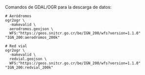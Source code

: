 Comandos de GDAL/OGR para la descarga de datos:
```shell
# Aeródromos
ogr2ogr \
  -makevalid \
  aerodromos.geojson \
  WFS:"https://geos.snitcr.go.cr/be/IGN_200/wfs?version=1.1.0" "IGN_200:aerodromos_200k"
  
# Red vial
ogr2ogr \
  -makevalid \
  redvial.geojson \
  WFS:"https://geos.snitcr.go.cr/be/IGN_200/wfs?version=1.1.0" "IGN_200:redvial_200k"
```
